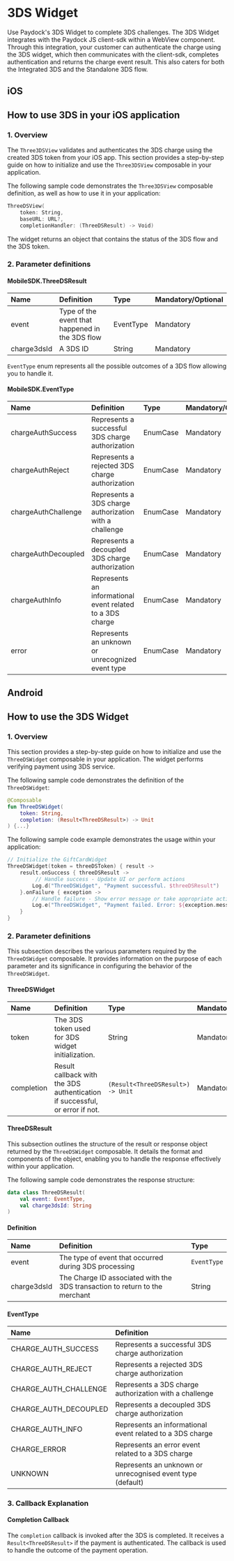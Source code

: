 # 3DS Widget

Use Paydock's 3DS Widget to complete 3DS challenges. The 3DS Widget integrates with the Paydock JS client-sdk within a WebView component. Through this integration, your customer can authenticate the charge using the 3DS widget, which then communicates with the client-sdk, completes authentication and returns the charge event result. This also caters for both the Integrated 3DS and the Standalone 3DS flow.

## iOS

## How to use 3DS in your iOS application

### 1. Overview

The `Three3DSView` validates and authenticates the 3DS charge using the created 3DS token from your iOS app. This section provides a step-by-step guide on how to initialize and use the `Three3DSView` composable in your application.

The following sample code demonstrates the `Three3DSView` composable definition, as well as how to use it in your application:

```Swift
ThreeDSView(
    token: String,
    baseURL: URL?,
    completionHandler: (ThreeDSResult) -> Void)
```

The widget returns an object that contains the status of the 3DS flow and the 3DS token.

### 2. Parameter definitions

#### MobileSDK.ThreeDSResult
| Name         | Definition                                                         | Type                        | Mandatory/Optional |
| :----------- | :----------------------------------------------------------------- | :-------------------------- | :----------------  |
| event        |  Type of the event that happened in the 3DS flow                   | EventType                   | Mandatory          |
| charge3dsId  |  A 3DS ID                                                          | String                      | Mandatory          |

`EventType` enum represents all the possible outcomes of a 3DS flow allowing you to handle it.

#### MobileSDK.EventType
| Name                | Definition                                                         | Type                        | Mandatory/Optional |
| :------------------ | :----------------------------------------------------------------- | :---------------------------- | :----------------  |
| chargeAuthSuccess   |  Represents a successful 3DS charge authorization                  | EnumCase                      | Mandatory          |
| chargeAuthReject    |  Represents a rejected 3DS charge authorization                    | EnumCase                      | Mandatory          |
| chargeAuthChallenge |  Represents a 3DS charge authorization with a challenge            | EnumCase                      | Mandatory          |
| chargeAuthDecoupled |  Represents a decoupled 3DS charge authorization                   | EnumCase                      | Mandatory          |
| chargeAuthInfo      |  Represents an informational event related to a 3DS charge         | EnumCase                      | Mandatory          |
| error               |  Represents an unknown or unrecognized event type                  | EnumCase                      | Mandatory          |


## Android

## How to use the 3DS Widget

### 1. Overview

This section provides a step-by-step guide on how to initialize and use the `ThreeDSWidget` composable in your application. The widget performs verifying payment using 3DS service.

The following sample code demonstrates the definition of the `ThreeDSWidget`:

```Kotlin
@Composable
fun ThreeDSWidget(
    token: String,
    completion: (Result<ThreeDSResult>) -> Unit
) {...}
```

The following sample code example demonstrates the usage within your application:

```Kotlin
// Initialize the GiftCardWidget
ThreeDSWidget(token = threeDSToken) { result ->
    result.onSuccess { threeDSResult ->
         // Handle success - Update UI or perform actions
        Log.d("ThreeDSWidget", "Payment successful. $threeDSResult")
    }.onFailure { exception ->
        // Handle failure - Show error message or take appropriate action
        Log.e("ThreeDSWidget", "Payment failed. Error: ${exception.message}")
    }
}
```

### 2. Parameter definitions

This subsection describes the various parameters required by the `ThreeDSWidget` composable. It provides information on the purpose of each parameter and its significance in configuring the behavior of the `ThreeDSWidget`.

#### ThreeDSWidget 

| Name                | Definition                                                         | Type                        | Mandatory/Optional |
| :------------------ | :----------------------------------------------------------------- | :---------------------------- | :----------------  |
| token  |  The 3DS token used for 3DS widget initialization.                  | String                      | Mandatory          |
| completion    |  Result callback with the 3DS authentication if successful, or error if not.                    | `(Result<ThreeDSResult>) -> Unit`                      | Mandatory          |

#### ThreeDSResult

This subsection outlines the structure of the result or response object returned by the `ThreeDSWidget` composable. It details the format and components of the object, enabling you to handle the response effectively within your application.

The following sample code demonstrates the response structure:

```Kotlin
data class ThreeDSResult(
    val event: EventType,
    val charge3dsId: String
)
```

#### Definition

| Name                | Definition                                                         | Type                        | 
| :------------------ | :----------------------------------------------------------------- | :---------------------------- | 
| event  |  The type of event that occurred during 3DS processing                  | `EventType`                      | 
| charge3dsId    |  The Charge ID associated with the 3DS transaction to return to the merchant                    | String                     | 

#### EventType

| Name                | Definition                                                         | 
| :------------------ | :----------------------------------------------------------------- |
| CHARGE_AUTH_SUCCESS  |  Represents a successful 3DS charge authorization                  |
| CHARGE_AUTH_REJECT  |  Represents a rejected 3DS charge authorization                  |
| CHARGE_AUTH_CHALLENGE  |  Represents a 3DS charge authorization with a challenge                 |
| CHARGE_AUTH_DECOUPLED  |  Represents a decoupled 3DS charge authorization                 |
| CHARGE_AUTH_INFO  |  Represents an informational event related to a 3DS charge                 |
| CHARGE_ERROR  |  Represents an error event related to a 3DS charge                 |
| UNKNOWN  |  Represents an unknown or unrecognised event type (default)                 |

### 3. Callback Explanation

#### Completion Callback

The `completion` callback is invoked after the 3DS is completed. It receives a `Result<ThreeDSResult>` if the payment is authenticated. The callback is used to handle the outcome of the payment operation.